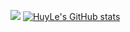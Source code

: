<img src='https://blog.cdn.own3d.tv/resize=fit:crop,height:400,width:600/BoYRMteyQBOo9hgM2TO0'></img>
[![HuyLe's GitHub stats](https://github-readme-stats.vercel.app/api?username=HHUUYYLLEE&show_icons=true&theme=dark&include_all_commits=true&custom_title=Lê&#32;Bá&#32;Huy&#39;s&#32;Github&#32;Stats&bg_color=30,0F172A,581C87,0F172A,0F172A,581C87,0F172A,0F172A,0F172A&ring_color=00ff00)](https://github.com/anuraghazra/github-readme-stats)
